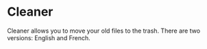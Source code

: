 # Cleaner
Cleaner allows you to move your old files to the trash. There are two versions: English and French.
